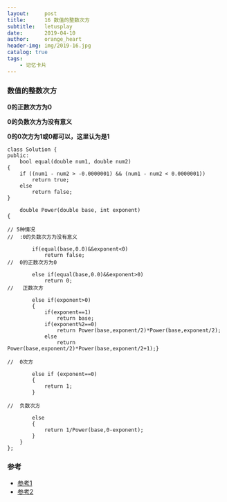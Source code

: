 ```yaml
---
layout:     post
title:      16 数值的整数次方
subtitle:   letusplay
date:       2019-04-10
author:     orange_heart
header-img: img/2019-16.jpg
catalog: true
tags:
    - 记忆卡片
---
```


### 数值的整数次方

**0的正数次方为0**

**0的负数次方为没有意义**

**0的0次方为1或0都可以，这里认为是1**

```objc
class Solution {
public:
    bool equal(double num1, double num2)
{
    if ((num1 - num2 > -0.0000001) && (num1 - num2 < 0.0000001))
        return true;
    else
        return false;
}

    double Power(double base, int exponent) 
{

// 5种情况  
//  :0的负数次方为没有意义  

        if(equal(base,0.0)&&exponent<0)
            return false;  
//  0的正数次方为0  

        else if(equal(base,0.0)&&exponent>0)
            return 0;  
//   正数次方  

        else if(exponent>0)
        {
            if(exponent==1)
                return base;
            if(exponent%2==0)
                return Power(base,exponent/2)*Power(base,exponent/2);           
            else
                return Power(base,exponent/2)*Power(base,exponent/2+1);}  
                
//  0次方
         
        else if (exponent==0)
        {
            return 1;
        }

//  负数次方
        
        else
        {
            return 1/Power(base,0-exponent);
        }
    }
};
```


### 参考

- [参考1](https://github.com/zhedahht/CodingInterviewChinese2)
- [参考2](https://github.com/gatieme/CodingInterviews)

